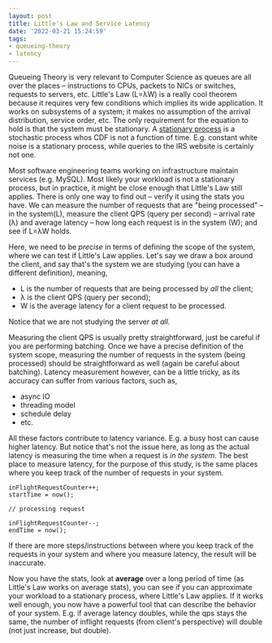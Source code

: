 ```yaml
---
layout: post
title: Little's Law and Service Latency
date: '2022-03-21 15:24:59'
tags:
- queueing-theory
- latency
---
```


Queueing Theory is very relevant to Computer Science as queues are all over the places – instructions to CPUs, packets to NICs or switches, requests to servers, etc. Little's Law (L=λW) is a really cool theorem because it requires very few conditions which implies its wide application. It works on subsystems of a system; it makes no assumption of the arrival distribution, service order, etc. The only requirement for the equation to hold is that the system must be stationary. A [stationary process](https://en.wikipedia.org/wiki/Stationary_process) is a stochastic process whos CDF is not a function of time. E.g. constant white noise is a stationary process, while queries to the IRS website is certainly not one.

Most software engineering teams working on infrastructure maintain services (e.g. MySQL). Most likely your workload is not a stationary process, but in practice, it might be close enough that Little's Law still applies. There is only one way to find out – verify it using the stats you have. We can measure the number of requests that are "being processed" – in the system(L), measure the client QPS (query per second) – arrival rate (λ) and average latency – how long each request is in the system (W); and see if L=λW holds.

Here, we need to be _precise_ in terms of defining the scope of the system, where we can test if Little's Law applies. Let's say we draw a box around the client, and say that's the system we are studying (you can have a different definition), meaning,

- L is the number of requests that are being processed by _all_ the client;
- λ is the client QPS (query per second);
- W is the average latency for a client request to be processed.

Notice that we are not studying the server _at all._

Measuring the client QPS is usually pretty straightforward, just be careful if you are performing batching. Once we have a precise definition of the system scope, measuring the number of requests in the system (being processed) should be straightforward as well (again be careful about batching). Latency measurement however, can be a little tricky, as its accuracy can suffer from various factors, such as,

- async IO
- threading model
- schedule delay
- etc.

All these factors contribute to latency variance. E.g. a busy host can cause higher latency. But notice that's not the issue here, as long as the actual latency is measuring the time when a request is _in the system_. The best place to measure latency, for the purpose of this study, is the same places where you keep track of the number of requests in your system.

<!--kg-card-begin: markdown-->

    inFlightRequestCounter++;
    startTime = now();
    
    // processing request
    
    inFlightRequestCounter--;
    endTime = now();
    

<!--kg-card-end: markdown-->

If there are more steps/instructions between where you keep track of the requests in your system and where you measure latency, the result will be inaccurate.

Now you have the stats, look at **average** over a long period of time (as Little's Law works on average stats), you can see if you can approximate your workload to a stationary process, where Little's Law applies. If it works well enough, you now have a powerful tool that can describe the behavior of your system. E.g. if average latency doubles, while the qps stays the same, the number of inflight requests (from client's perspective) will double (not just increase, but double).

